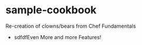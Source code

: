 # sample-cookbook

Re-creation of clowns/bears from Chef Fundamentals

-  sdfdfEven More and more Features!

